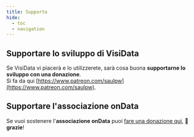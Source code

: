 ```yaml
---
title: Supporto
hide:
  - toc
  - navigation
---
```



## Supportare lo sviluppo di VisiData

Se VisiData vi piacerà e lo utilizzerete, sarà cosa buona **supportarne lo sviluppo con una donazione**. <br>
Si fa da qui [https://www.patreon.com/saulpw](https://www.patreon.com/saulpw).

## Supportare l'associazione onData

Se vuoi sostenere l'**associazione onData** puoi [fare una donazione qui](https://tinyurl.com/sostieniondata), 🙏 **grazie**!
